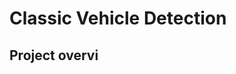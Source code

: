 # Classic Vehicle Detection

## Project overvi
<!--stackedit_data:
eyJoaXN0b3J5IjpbLTE0ODQ4NjQ2MzFdfQ==
-->